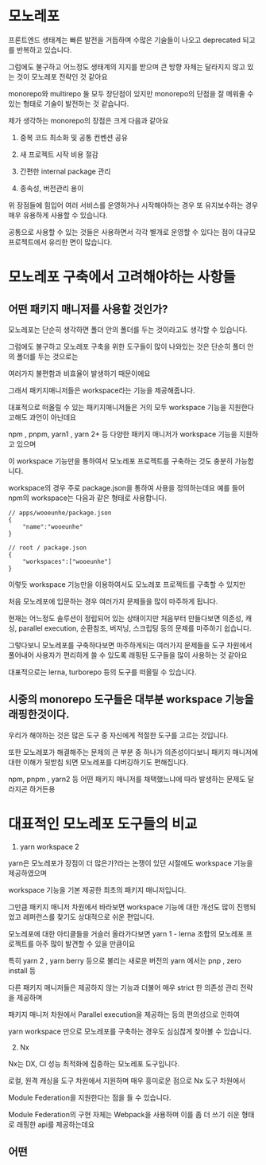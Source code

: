 # 모노레포

프론트엔드 생태계는 빠른 발전을 거듭하며 수많은 기술들이 나오고 deprecated 되고를 반복하고 있습니다.

그럼에도 불구하고 어느정도 생태계의 지지를 받으며 큰 방향 자체는 달라지지 않고 있는 것이 모노레포 전략인 것 같아요

monorepo와 multirepo 둘 모두 장단점이 있지만 monorepo의 단점을 잘 메워줄 수 있는 형태로 기술이 발전하는 것 같습니다.

제가 생각하는 monorepo의 장점은 크게 다음과 같아요

1. 중복 코드 최소화 및 공통 컨벤션 공유

2. 새 프로젝트 시작 비용 절감

3. 간편한 internal package 관리

4. 종속성, 버전관리 용이

위 장점들에 힘입어 여러 서비스를 운영하거나 시작해야하는 경우 또 유지보수하는 경우 매우 유용하게 사용할 수 있습니다.

공통으로 사용할 수 있는 것들은 사용하면서 각각 별개로 운영할 수 있다는 점이 대규모 프로젝트에서 유리한 면이 많습니다.


# 모노레포 구축에서 고려해야하는 사항들

## 어떤 패키지 매니저를 사용할 것인가?

모노레포는 단순히 생각하면 폴더 안의 폴더를 두는 것이라고도 생각할 수 있습니다.

그럼에도 불구하고 모노레포 구축을 위한 도구들이 많이 나와있는 것은 단순히 폴더 안의 폴더를 두는 것으로는

여러가지 불편함과 비효율이 발생하기 때문이에요



그래서 패키지매니저들은 workspace라는 기능을 제공해줍니다.

대표적으로 떠올릴 수 있는 패키지매니저들은 거의 모두 workspace 기능을 지원한다고해도 과언이 아닌데요

npm , pnpm, yarn1 , yarn 2+ 등 다양한 패키지 매니저가 workspace 기능을 지원하고 있으며

이 workspace 기능만을 통하여서 모노레포 프로젝트를 구축하는 것도 충분히 가능합니다.

workspace의 경우 주로 package.json을 통하여 사용을 정의하는데요 예를 들어 npm의 workspace는 다음과 같은 형태로 사용합니다.

```
// apps/wooeunhe/package.json
{
    "name":"wooeunhe"
}
```

```
// root / package.json
{
    "workspaces":["wooeunhe"]
}
```

이렇듯 workspace 기능만을 이용하여서도 모노레포 프로젝트를 구축할 수 있지만

처음 모노레포에 입문하는 경우 여러가지 문제들을 많이 마주하게 됩니다.

현재는 어느정도 솔루션이 정립되어 있는 상태이지만 처음부터 만들다보면 의존성, 캐싱, parallel execution, 순환참조, 버저닝, 스크립팅 등의 문제를 마주하기 쉽습니다.

그렇다보니 모노레포를 구축하다보면 마주하게되는 여러가지 문제들을 도구 차원에서 풀어내어 사용자가 편리하게 쓸 수 있도록 래핑된 도구들을 많이 사용하는 것 같아요 

대표적으로는 lerna, turborepo 등의 도구를 떠올릴 수 있습니다.


## 시중의 monorepo 도구들은 대부분 workspace 기능을 래핑한것이다.

우리가 해야하는 것은 많은 도구 중 자신에게 적절한 도구를 고르는 것입니다.

또한 모노레포가 해결해주는 문제의 큰 부분 중 하나가 의존성이다보니 패키지 매니저에 대한 이해가 뒷받침 되면 모노레포를 디버깅하기도 편해집니다.

npm, pnpm , yarn2 등 어떤 패키지 매니저를 채택했느냐에 따라 발생하는 문제도 달라지곤 하거든용

# 대표적인 모노레포 도구들의 비교


1. yarn workspace 2

yarn은 모노레포가 장점이 더 많은가?라는 논쟁이 있던 시절에도 workspace 기능을 제공하였으며

workspace 기능을 기본 제공한 최초의 패키지 매니저입니다. 

그만큼 패키지 매니저 차원에서 바라보면 workspace 기능에 대한 개선도 많이 진행되었고 레퍼런스를 찾기도 상대적으로 쉬운 편입니다.

모노레포에 대한 아티클들을 거슬러 올라가다보면 yarn 1 - lerna 조합의 모노레포 프로젝트를 아주 많이 발견할 수 있을 만큼이요

특히 yarn 2 , yarn berry 등으로 불리는 새로운 버전의 yarn 에서는 pnp , zero install 등

다른 패키지 매니저들은 제공하지 않는 기능과 더불어 매우 strict 한 의존성 관리 전략을 제공하며

패키지 매니저 차원에서 Parallel execution을 제공하는 등의 편의성으로 인하여

yarn workspace 만으로 모노레포를 구축하는 경우도 심심찮게 찾아볼 수 있습니다.


2. Nx

Nx는 DX, CI 성능 최적화에 집중하는 모노레포 도구입니다.

로컬, 원격 캐싱을 도구 차원에서 지원하며 매우 흥미로운 점으로 Nx 도구 차원에서

Module Federation을 지원한다는 점을 들 수 있습니다.

Module Federation의 구현 자체는 Webpack을 사용하며 이를 좀 더 쓰기 쉬운 형태로 래핑한 api를 제공하는데요



## 어떤 

